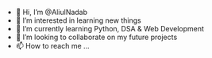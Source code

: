 - 👋 Hi, I’m @AliulNadab
- 👀 I’m interested in learning new things
- 🌱 I’m currently learning Python, DSA & Web Development
- 💞️ I’m looking to collaborate on my future projects
- 📫 How to reach me ...

<!---
AliulNadab/AliulNadab is a ✨ special ✨ repository because its `README.md` (this file) appears on your GitHub profile.
You can click the Preview link to take a look at your changes.
--->
